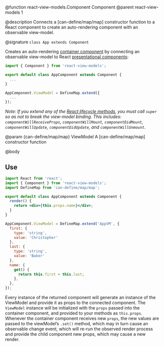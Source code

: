 @function react-view-models.Component Component
@parent react-view-models 1

@description Connects a [can-define/map/map] constructor function to a React component to create an auto-rendering component with an observable view-model.


@signature `class App extends Component`

Creates an auto-rendering [container component](https://medium.com/@dan_abramov/smart-and-dumb-components-7ca2f9a7c7d0#.v9i90qbq8) by connecting an observable view-model to React [presentational components](https://medium.com/@dan_abramov/smart-and-dumb-components-7ca2f9a7c7d0#.v9i90qbq8):

```javascript
import { Component } from 'react-view-models';

export default class AppComponent extends Component {
  ...
}

AppComponent.ViewModel = DefineMap.extend({
  ...
});
```

_Note: If you extend any of the [React lifecycle methods](https://facebook.github.io/react/docs/react-component.html#the-component-lifecycle), you must call `super` so as not to break the view-model binding. This includes: `componentWillReceiveProps`, `componentWillMount`, `componentDidMount`, `componentWillUpdate`, `componentDidUpdate`, and `componentWillUnmount`._

@param {can-define/map/map} ViewModel A [can-define/map/map] constructor function


@body

## Use

```jsx
import React from 'react';
import { Component } from 'react-view-models';
import DefineMap from 'can-define/map/map';

export default class AppComponent extends Component {
  render() {
    return <div>{this.props.name}</div>;
  }
}

AppComponent.ViewModel = DefineMap.extend('AppVM', {
  first: {
    type: 'string',
    value: 'Christopher'
  },
  last: {
    type: 'string',
    value: 'Baker'
  },
  name: {
    get() {
      return this.first + this.last;
    },
  },
});
```

Every instance of the returned component will generate an instance of the ViewModel and provide it as props to the connected component. The `ViewModel` instance will be initialized with the `props` passed into the container component, and provided to your methods as `this.props`. Whenever the container component receives new `props`, the new values are passed to the viewModel’s `.set()` method, which may in turn cause an observable change event, which will re-run the observed render process and provide the child component new props, which may cause a new render.
